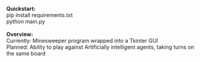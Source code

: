 <b>Quickstart:</b><br>
pip install requirements.txt<br>
python main.py<br>
<br>
<b>Overview:</b><br>
Currently: Minesweeper program wrapped into a Tkinter GUI<br>
Planned: Ability to play against Artificially intelligent agents, taking turns on the same board<br>


